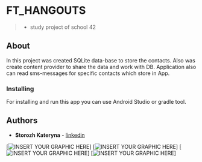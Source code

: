# FT_HANGOUTS

> - study project of school 42

## About

In this project was created SQLite data-base to store the contacts. Also was create content provider to  share the data and work with DB. Application also can read sms-messages for specific contacts which store in App.


### Installing

For installing and run this app you can use Android Studio or gradle tool.

## Authors

* **Storozh Kateryna** - [linkedin](https://www.linkedin.com/in/zhovta1kateryna/)


[![INSERT YOUR GRAPHIC HERE](https://github.com/Komachka/ft_hangouts/blob/master/screens/Screenshot_20181023-114720_ft_hangouts.jpg)]
[![INSERT YOUR GRAPHIC HERE](https://github.com/Komachka/ft_hangouts/blob/master/screens/Screenshot_20181023-114730_ft_hangouts.jpg)]
[![INSERT YOUR GRAPHIC HERE](https://github.com/Komachka/ft_hangouts/blob/master/screens/Screenshot_20181023-114957_ft_hangouts.jpg)]
[![INSERT YOUR GRAPHIC HERE](https://github.com/Komachka/ft_hangouts/blob/master/screens/Screenshot_20181023-115019_ft_hangouts.jpg)]
